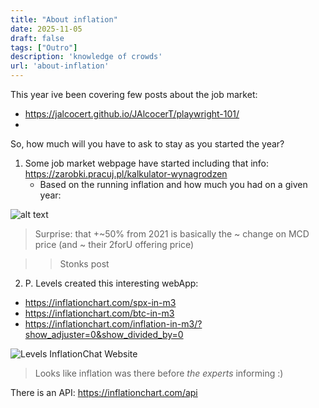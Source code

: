 ```yaml
---
title: "About inflation"
date: 2025-11-05
draft: false
tags: ["Outro"]
description: 'knowledge of crowds'
url: 'about-inflation'
---
```



This year ive been covering few posts about the job market:

* https://jalcocert.github.io/JAlcocerT/playwright-101/
* 

So, how much will you have to ask to stay as you started the year?

1. Some job market webpage have started including that info: https://zarobki.pracuj.pl/kalkulator-wynagrodzen
    * Based on the running inflation and how much you had on a given year:

![alt text](/blog_img/data-experiments/pracuj-inflation.png)

> Surprise: that +~50% from 2021 is basically the ~ change on MCD price (and ~ their 2forU offering price)

> > Stonks post

2. P. Levels created this interesting webApp: 

* https://inflationchart.com/spx-in-m3
* https://inflationchart.com/btc-in-m3
* https://inflationchart.com/inflation-in-m3/?show_adjuster=0&show_divided_by=0

![Levels InflationChat Website](/blog_img/data-experiments/inflation-chart.png)

> Looks like inflation was there before *the experts* informing :)

There is an API: https://inflationchart.com/api